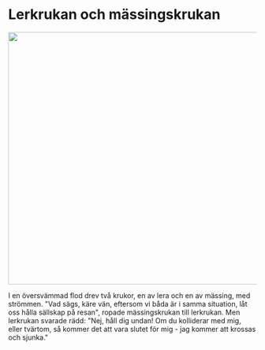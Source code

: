 # Lerkrukan och mässingskrukan

<img src="img/avif/04.avif" width="512">

I en översvämmad flod drev två krukor, en av lera och en av mässing, med strömmen. "Vad sägs, käre vän, eftersom vi båda är i samma situation, låt oss hålla sällskap på resan", ropade mässingskrukan till lerkrukan. Men lerkrukan svarade rädd: "Nej, håll dig undan! Om du kolliderar med mig, eller tvärtom, så kommer det att vara slutet för mig - jag kommer att krossas och sjunka."